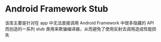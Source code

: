 # Android Framework Stub

该库主要是针对在 app 中无法直接调用 Android Framework 中很多隐藏的 API 而创造的一系列 stub 类用来欺骗编译器，从而避免了使用反射去调用造成性能损失
                                                  
